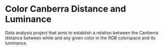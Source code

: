 # Color Canberra Distance and Luminance
Data analysis project that aims to establish a relation between the Canberra distance between white and any given color in the RGB colorspace and its luminance. 
